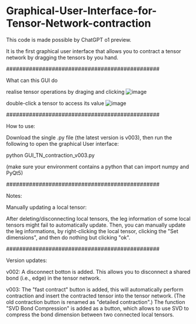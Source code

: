 # Graphical-User-Interface-for-Tensor-Network-contraction

This code is made possible by ChatGPT o1 preview. 

It is the first graphical user interface that allows you to contract a tensor network by dragging the tensors by you hand. 


###############################################

What can this GUI do


realise tensor operations by draging and clicking
![image](https://github.com/user-attachments/assets/330d1b7c-6791-44b1-ba71-e5a86482ae37)



double-click a tensor to access its value
![image](https://github.com/user-attachments/assets/78ab59e0-c59a-4d93-963f-a5dd70a3f6ac)


###############################################

How to use:

Download the single .py file (the latest version is v003), then run the following to open the graphical User interface:

python GUI_TN_contraction_v003.py

(make sure your environment contains a python that can import numpy and PyQt5)

###############################################

Notes: 

Manually updating a local tensor:

After deleting/disconnecting local tensors, the leg information of some local tensors might fail to automatically update. 
Then, you can manually update the leg informations, by right-clicking the local tensor, clicking the "Set dimensions", and then do nothing but clicking "ok".


###############################################

Version updates:

v002: 
A disconnect botton is added. This allows you to disconnect a shared bond (i.e., edge) in the tensor network. 

v003:
The "fast contract" button is added, this will automatically perform contraction and insert the contracted tensor into the tensor network.
(The old contraction button is renamed as "detailed contraction".) 
The function "SVD Bond Compression" is added as a button, which allows to use SVD to compress the bond dimension between two connected local tensors.


